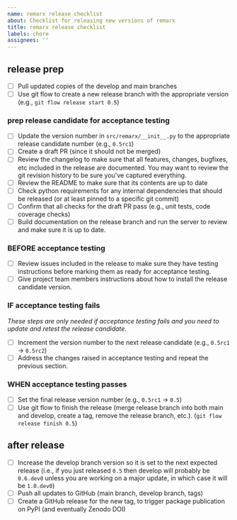 ```yaml
---
name: remarx release checklist
about: Checklist for releasing new versions of remarx
title: remarx release checklist
labels: chore
assignees: ''
---
```


## release prep

- [ ] Pull updated copies of the develop and main branches
- [ ] Use git flow to create a new release branch with the appropriate version (e.g., `git flow release start 0.5`)

### prep release candidate for acceptance testing

- [ ] Update the version number in `src/remarx/__init__.py` to the appropriate release candidate number (e.g., `0.5rc1`)
- [ ] Create a draft PR (since it should not be merged)
- [ ] Review the changelog to make sure that all features, changes, bugfixes, etc included in the release are documented. You may want to review the git revision history to be sure you've captured everything.
- [ ] Review the README to make sure that its contents are up to date
- [ ] Check python requirements for any internal dependencies that should be released (or at least pinned to a specific git commit)
- [ ] Confirm that all checks for the draft PR pass (e.g., unit tests, code coverage checks)
- [ ] Build documentation on the release branch and run the server to review and make sure it is up to date.

### BEFORE acceptance testing

- [ ] Review issues included in the release to make sure they have testing instructions before marking them as ready for acceptance testing.
- [ ] Give project team members instructions about how to install the release candidate version.

### IF acceptance testing fails

*These steps are only needed if acceptance testing fails and you need to update and retest the release candidate.*

- [ ] Increment the version number to the next release candidate (e.g., `0.5rc1` → `0.5rc2`)
- [ ] Address the changes raised in acceptance testing and repeat the previous section.

### WHEN acceptance testing passes

- [ ] Set the final release version number (e.g., `0.5rc1` → `0.5`)
- [ ] Use git flow to finish the release (merge release branch into both main and develop, create a tag, remove the release branch, etc.). (`git flow release finish 0.5`)

## after release

- [ ] Increase the develop branch version so it is set to the next expected release (i.e., if you just released `0.5` then develop will probably be `0.6.dev0` unless you are working on a major update, in which case it will be `1.0.dev0`)
- [ ] Push all updates to GitHub (main branch, develop branch, tags)
- [ ] Create a GitHub release for the new tag, to trigger package publication on PyPI (and eventually Zenodo DOI)
